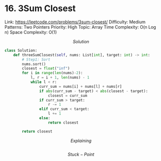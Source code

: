 # 16. 3Sum Closest

Link: https://leetcode.com/problems/3sum-closest/
Difficulty: Medium
Patterns: Two Pointers
Priority: High
Topic: Array
Time Complexity: O(n Log n)
Space Complexity: O(1)

$$
Solution
$$

```python
class Solution:
    def threeSumClosest(self, nums: List[int], target: int) -> int:
        # Step1: Sort
        nums.sort()
        closest = float("inf")
        for i in range(len(nums)-2):
            l, r = i + 1, len(nums) - 1
            while l < r:
                curr_sum = nums[i] + nums[l] + nums[r]
                if abs(curr_sum - target) < abs(closest - target):
                    closest = curr_sum
                if curr_sum > target:
                    r -= 1
                elif curr_sum < target:
                    l += 1
                else:
                    return closest

        return closest 
```

$$
Explaining
$$

```

```

$$
Stuck-Point
$$

```

```